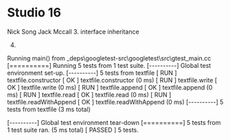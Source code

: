 # Studio 16
Nick Song
Jack Mccall
3. interface inheritance

4.
Running main() from _deps\googletest-src\googletest\src\gtest_main.cc
[==========] Running 5 tests from 1 test suite.
[----------] Global test environment set-up.
[----------] 5 tests from textfile
[ RUN      ] textfile.constructor
[       OK ] textfile.constructor (0 ms)
[ RUN      ] textfile.write
[       OK ] textfile.write (0 ms)
[ RUN      ] textfile.append
[       OK ] textfile.append (0 ms)
[ RUN      ] textfile.read
[       OK ] textfile.read (0 ms)
[ RUN      ] textfile.readWithAppend
[       OK ] textfile.readWithAppend (0 ms)
[----------] 5 tests from textfile (3 ms total)

[----------] Global test environment tear-down
[==========] 5 tests from 1 test suite ran. (5 ms total)
[  PASSED  ] 5 tests.